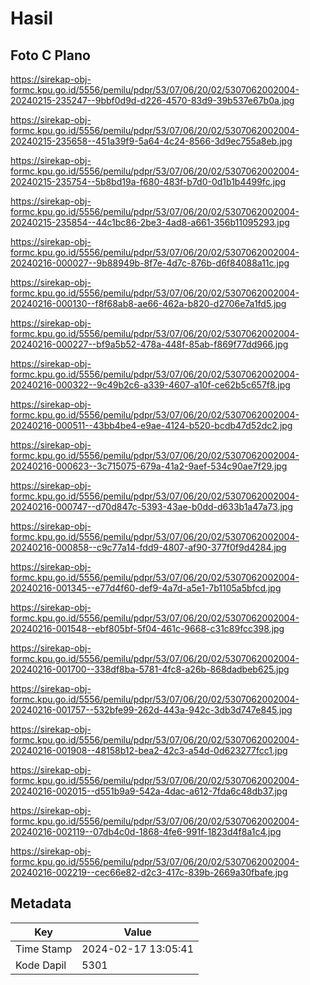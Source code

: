 # Hasil

## Foto C Plano

https://sirekap-obj-formc.kpu.go.id/5556/pemilu/pdpr/53/07/06/20/02/5307062002004-20240215-235247--9bbf0d9d-d226-4570-83d9-39b537e67b0a.jpg

https://sirekap-obj-formc.kpu.go.id/5556/pemilu/pdpr/53/07/06/20/02/5307062002004-20240215-235658--451a39f9-5a64-4c24-8566-3d9ec755a8eb.jpg

https://sirekap-obj-formc.kpu.go.id/5556/pemilu/pdpr/53/07/06/20/02/5307062002004-20240215-235754--5b8bd19a-f680-483f-b7d0-0d1b1b4499fc.jpg

https://sirekap-obj-formc.kpu.go.id/5556/pemilu/pdpr/53/07/06/20/02/5307062002004-20240215-235854--44c1bc86-2be3-4ad8-a661-356b11095293.jpg

https://sirekap-obj-formc.kpu.go.id/5556/pemilu/pdpr/53/07/06/20/02/5307062002004-20240216-000027--9b88949b-8f7e-4d7c-876b-d6f84088a11c.jpg

https://sirekap-obj-formc.kpu.go.id/5556/pemilu/pdpr/53/07/06/20/02/5307062002004-20240216-000130--f8f68ab8-ae66-462a-b820-d2706e7a1fd5.jpg

https://sirekap-obj-formc.kpu.go.id/5556/pemilu/pdpr/53/07/06/20/02/5307062002004-20240216-000227--bf9a5b52-478a-448f-85ab-f869f77dd966.jpg

https://sirekap-obj-formc.kpu.go.id/5556/pemilu/pdpr/53/07/06/20/02/5307062002004-20240216-000322--9c49b2c6-a339-4607-a10f-ce62b5c657f8.jpg

https://sirekap-obj-formc.kpu.go.id/5556/pemilu/pdpr/53/07/06/20/02/5307062002004-20240216-000511--43bb4be4-e9ae-4124-b520-bcdb47d52dc2.jpg

https://sirekap-obj-formc.kpu.go.id/5556/pemilu/pdpr/53/07/06/20/02/5307062002004-20240216-000623--3c715075-679a-41a2-9aef-534c90ae7f29.jpg

https://sirekap-obj-formc.kpu.go.id/5556/pemilu/pdpr/53/07/06/20/02/5307062002004-20240216-000747--d70d847c-5393-43ae-b0dd-d633b1a47a73.jpg

https://sirekap-obj-formc.kpu.go.id/5556/pemilu/pdpr/53/07/06/20/02/5307062002004-20240216-000858--c9c77a14-fdd9-4807-af90-377f0f9d4284.jpg

https://sirekap-obj-formc.kpu.go.id/5556/pemilu/pdpr/53/07/06/20/02/5307062002004-20240216-001345--e77d4f60-def9-4a7d-a5e1-7b1105a5bfcd.jpg

https://sirekap-obj-formc.kpu.go.id/5556/pemilu/pdpr/53/07/06/20/02/5307062002004-20240216-001548--ebf805bf-5f04-461c-9668-c31c89fcc398.jpg

https://sirekap-obj-formc.kpu.go.id/5556/pemilu/pdpr/53/07/06/20/02/5307062002004-20240216-001700--338df8ba-5781-4fc8-a26b-868dadbeb625.jpg

https://sirekap-obj-formc.kpu.go.id/5556/pemilu/pdpr/53/07/06/20/02/5307062002004-20240216-001757--532bfe99-262d-443a-942c-3db3d747e845.jpg

https://sirekap-obj-formc.kpu.go.id/5556/pemilu/pdpr/53/07/06/20/02/5307062002004-20240216-001908--48158b12-bea2-42c3-a54d-0d623277fcc1.jpg

https://sirekap-obj-formc.kpu.go.id/5556/pemilu/pdpr/53/07/06/20/02/5307062002004-20240216-002015--d551b9a9-542a-4dac-a612-7fda6c48db37.jpg

https://sirekap-obj-formc.kpu.go.id/5556/pemilu/pdpr/53/07/06/20/02/5307062002004-20240216-002119--07db4c0d-1868-4fe6-991f-1823d4f8a1c4.jpg

https://sirekap-obj-formc.kpu.go.id/5556/pemilu/pdpr/53/07/06/20/02/5307062002004-20240216-002219--cec66e82-d2c3-417c-839b-2669a30fbafe.jpg


## Metadata

| Key        | Value               |
| ---------- | ------------------- |
| Time Stamp | 2024-02-17 13:05:41 |
| Kode Dapil | 5301                |



